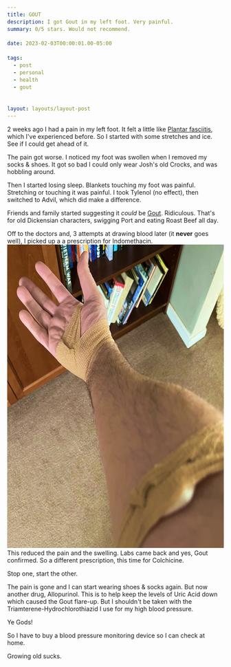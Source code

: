 ```yaml
---
title: GOUT
description: I got Gout in my left foot. Very painful.
summary: 0/5 stars. Would not recommend.

date: 2023-02-03T00:00:01.00-05:00

tags:
  - post
  - personal
  - health
  - gout


layout: layouts/layout-post
---
```

2 weeks ago I had a pain in my left foot.  It felt a little like <a href="https://www.mayoclinic.org/diseases-conditions/plantar-fasciitis/symptoms-causes/syc-20354846" title="Mayo Clinic page">Plantar fasciitis</a>, which I've experienced before. So I started with some stretches and ice. See if I could get ahead of it.

The pain got worse. I noticed my foot was swollen when I removed my socks & shoes.  It got so bad I could only wear Josh's old Crocks, and was hobbling around.

Then I started losing sleep. Blankets touching my foot was painful. Stretching or touching it was painful.  I took Tylenol (no effect), then switched to Advil, which did make a difference.

Friends and family started suggesting it <em>could</em> be <a href="https://www.mayoclinic.org/diseases-conditions/gout/symptoms-causes/syc-20372897" title="Mayo Clinic page">Gout</a>. Ridiculous. That's for old Dickensian characters, swigging Port and eating Roast Beef all day.

Off to the doctors and, 3 attempts at drawing blood later (it <strong>never</strong> goes well), I picked up a a prescription for Indomethacin.
<img class="img-border" src="/img/my-arm-after-blood-draw.jpeg" alt="My arm bandaged after 3 blood draw attempts" width="706" height="706" />
This reduced the pain and the swelling.  Labs came back and yes, Gout confirmed.  So a different prescription, this time for Colchicine.

Stop one, start the other.

The pain is gone and I can start wearing shoes & socks again.  But now another drug, Allopurinol.  This is to help keep the levels of Uric Acid down which caused the Gout flare-up.  But I shouldn't be taken with the Triamterene-Hydrochlorothiazid I use for my high blood pressure.

Ye Gods!

So I have to buy a blood pressure monitoring device so I can check at home.

Growing old sucks.